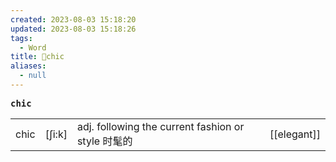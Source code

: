 ```yaml
---
created: 2023-08-03 15:18:20
updated: 2023-08-03 15:18:26
tags:
  - Word
title: 📖chic
aliases:
  - null
---
```


<pre><strong>chic</strong></pre>
|   |   |   |   |
|---|---|---|---|
|chic|[ʃi:k]|adj. following the current fashion or style 时髦的|[[elegant]]|
